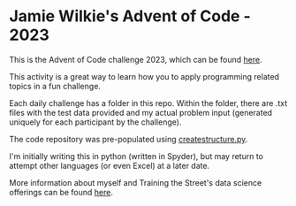 # Jamie Wilkie's Advent of Code - 2023

This is the Advent of Code challenge 2023, which can be found [here](https://adventofcode.com/2023).

This activity is a great way to learn how you to apply programming related topics in a fun challenge.

Each daily challenge has a folder in this repo.  Within the folder, there are .txt files with the test data provided and my actual problem input (generated uniquely for each participant by the challenge).

The code repository was pre-populated using [createstructure.py](/createstructure.py).

I'm initially writing this in python (written in Spyder), but may return to attempt other languages (or even Excel) at a later date.

More information about myself and Training the Street's data science offerings can be found [here](https://trainingthestreet.com/).
